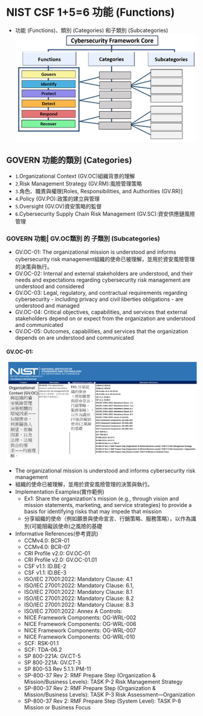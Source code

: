 # NIST CSF 1+5=6 功能 (Functions)
- 功能 (Functions)、類別 (Categories) 和子類別 (Subcategories)
![CSF2_1.png](CSF2_1.png)

## GOVERN 功能的類別 (Categories)
- `1`.Organizational Context (GV.OC)組織背景的理解
- `2`.Risk Management Strategy (GV.RM):風險管理策略
- `3`.角色、職責與權限[Roles, Responsibilities, and Authorities (GV.RR)]
- `4`.Policy (GV.PO):政策的建立與管理
- `5`.Oversight (GV.OV)資安策略的監督 
- `6`.Cybersecurity Supply Chain Risk Management (GV.SC):資安供應鏈風險管理

### GOVERN 功能| GV.OC類別 的 子類別 (Subcategories)
- GV.OC-01: The organizational mission is understood and informs cybersecurity risk management組織的使命已被理解，並用於資安風險管理的決策與執行。
- GV.OC-02: Internal and external stakeholders are understood, and their needs and expectations regarding cybersecurity risk management are understood and considered
- GV.OC-03: Legal, regulatory, and contractual requirements regarding cybersecurity - including privacy and civil liberties obligations - are understood and managed
- GV.OC-04: Critical objectives, capabilities, and services that external stakeholders depend on or expect from the organization are understood and communicated
- GV.OC-05: Outcomes, capabilities, and services that the organization depends on are understood and communicated

#### GV.OC-01: 
![NIIST_CSF_2.png](NIIST_CSF_2.png)
- The organizational mission is understood and informs cybersecurity risk management
- 組織的使命已被理解，並用於資安風險管理的決策與執行。
- Implementation Examples(實作範例)
  - Ex1: Share the organization's mission (e.g., through vision and mission statements, marketing, and service strategies) to provide a basis for identifying risks that may impede that mission
  - 分享組織的使命（例如願景與使命宣言、行銷策略、服務策略），以作為識別(可能阻礙該使命)之風險的基礎
- Informative References(參考資訊)
  - CCMv4.0: BCR-01
  - CCMv4.0: BCR-07
  - CRI Profile v2.0: GV.OC-01
  - CRI Profile v2.0: GV.OC-01.01
  - CSF v1.1: ID.BE-2
  - CSF v1.1: ID.BE-3
  - ISO/IEC 27001:2022: Mandatory Clause:  4.1
  - ISO/IEC 27001:2022: Mandatory Clause:  6.1,
  - ISO/IEC 27001:2022: Mandatory Clause: 8.1
  - ISO/IEC 27001:2022: Mandatory Clause: 8.2
  - ISO/IEC 27001:2022: Mandatory Clause: 8.3
  - ISO/IEC 27001:2022: Annex A Controls:
  - NICE Framework Components: OG-WRL-002
  - NICE Framework Components: OG-WRL-006
  - NICE Framework Components: OG-WRL-007
  - NICE Framework Components: OG-WRL-010
  - SCF: RSK-01.1
  - SCF: TDA-06.2
  - SP 800-221A: GV.CT-5
  - SP 800-221A: GV.CT-3
  - SP 800-53 Rev 5.1.1: PM-11
  - SP-800-37 Rev 2: RMF Prepare Step (Organization & Mission/Business Levels): TASK P-2 Risk Management Strategy
  - SP-800-37 Rev 2: RMF Prepare Step (Organization & Mission/Business Levels): TASK P-3 Risk Assessment—Organization
  - SP-800-37 Rev 2: RMF Prepare Step (System Level): TASK P-8 Mission or Business Focus
